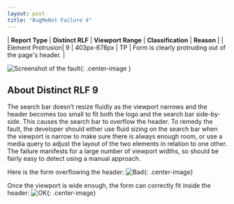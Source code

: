 ```yaml
---
layout: post
title: "BugMeNot Failure 4"
---
```

| **Report Type** | **Distinct RLF** | **Viewport Range** | **Classification** | **Reason** |
| Element Protrusion| 9 | 403px-678px | TP | Form is clearly protruding out of the page's header. | 

![Screenshot of the fault](../../../assets/images/BugMeNot/fault4/overflow-Width540.png){: .center-image }

## About Distinct RLF 9

The search bar doesn’t resize fluidly as the viewport narrows and the header becomes too small to fit both the logo and the search bar side-by-side. This causes the search bar to overflow the header. To remedy the fault, the developer should either use fluid sizing on the search bar when the viewport is narrow to make sure there is always enough room, or use a media query to adjust the layout of the two elements in relation to one other. The failure manifests for a large number of viewport widths, so should be fairly easy to detect using a manual approach.

Here is the form overflowing the header:
![Bad](../../../assets/good-bad/rlf9/bad.png){: .center-image}

Once the viewport is wide enough, the form can correctly fit inside the header:
![OK](../../../assets/good-bad/rlf9/ok.png){: .center-image}

